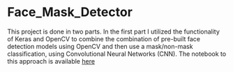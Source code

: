 # Face_Mask_Detector

This project is done in two parts. In the first part I utilized the functionality
of Keras and OpenCV to combine the combination of pre-built face detection
models using OpenCV and then use a mask/non-mask classification, using
Convolutional Neural Networks (CNN). The notebook to this approach is available 
[here](https://github.com/amir2520/Face_Mask_Detector/blob/main/Keras_face_mask_detection.ipynb)